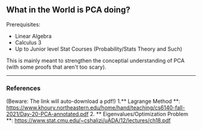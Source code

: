 ## What in the World is PCA doing?

Prerequisites:
- Linear Algebra
- Calculus 3
- Up to Junior level Stat Courses (Probability/Stats Theory and Such)

This is mainly meant to strengthen the conceptial understanding of PCA (with some proofs that aren't too scary). 


---











### References 
(Beware: The link will auto-download a pdf!)
1.** Lagrange Method **: https://www.khoury.northeastern.edu/home/hand/teaching/cs6140-fall-2021/Day-20-PCA-annotated.pdf
2. ** Eigenvalues/Optimization Problem **: https://www.stat.cmu.edu/~cshalizi/uADA/12/lectures/ch18.pdf

